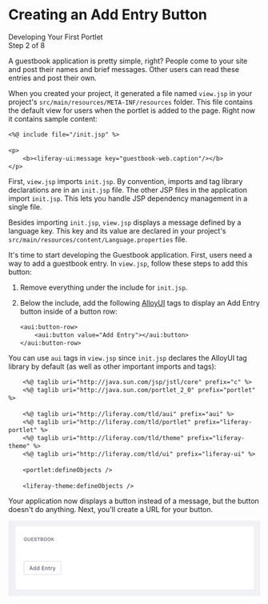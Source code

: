 # Creating an Add Entry Button [](id=creating-an-add-guestbook-button)

<div class="learn-path-step">
    <p>Developing Your First Portlet<br>Step 2 of 8</p>
</div>

A guestbook application is pretty simple, right? People come to your site and 
post their names and brief messages. Other users can read these entries and post 
their own. 

When you created your project, it generated a file named `view.jsp` in your
project's `src/main/resources/META-INF/resources` folder. This file contains the
default view for users when the portlet is added to the page. Right now it 
contains sample content: 

    <%@ include file="/init.jsp" %>

    <p>
        <b><liferay-ui:message key="guestbook-web.caption"/></b>
    </p>

First, `view.jsp` imports `init.jsp`. By convention, imports and tag library
declarations are in an `init.jsp` file. The other JSP files in the application
import `init.jsp`. This lets you handle JSP dependency management in a single
file. 

Besides importing `init.jsp`, `view.jsp` displays a message defined by a
language key. This key and its value are declared in your project's
`src/main/resources/content/Language.properties` file. 

It's time to start developing the Guestbook application. First, users need a way 
to add a guestbook entry. In `view.jsp`, follow these steps to add this button: 

1.  Remove everything under the include for `init.jsp`. 

2.  Below the include, add the following 
    [AlloyUI](http://alloyui.com/) tags to display an Add Entry button inside of 
    a button row: 

        <aui:button-row>
            <aui:button value="Add Entry"></aui:button>
        </aui:button-row>

You can use `aui` tags in `view.jsp` since `init.jsp` declares the AlloyUI tag 
library by default (as well as other important imports and tags): 

        <%@ taglib uri="http://java.sun.com/jsp/jstl/core" prefix="c" %>
        <%@ taglib uri="http://java.sun.com/portlet_2_0" prefix="portlet" %>

        <%@ taglib uri="http://liferay.com/tld/aui" prefix="aui" %>
        <%@ taglib uri="http://liferay.com/tld/portlet" prefix="liferay-portlet" %>
        <%@ taglib uri="http://liferay.com/tld/theme" prefix="liferay-theme" %>
        <%@ taglib uri="http://liferay.com/tld/ui" prefix="liferay-ui" %>

        <portlet:defineObjects />

        <liferay-theme:defineObjects />

Your application now displays a button instead of a message, but the button 
doesn't do anything. Next, you'll create a URL for your button. 

![Figure 1: Your new button is awesome, but it doesn't work yet.](../../../images/guestbook-new-button.png)
